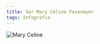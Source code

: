 ```yaml
---
title: Sor Mary Celine Fasenmyer
tags: Infografia
---
```


![Mary Celine](https://github.com/A-C-C-Guadalupe-Ortiz-De-Landazuri/Blog/blob/master/infografias/poster1.png)

<!--more-->
